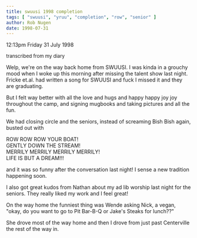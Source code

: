 ```yaml
---
title: swuusi 1998 completion
tags: [ "swuusi", "yruu", "completion", "row", "senior" ]
author: Rob Nugen
date: 1998-07-31
---
```


<title>SWUUSI</title>

<p class=date>12:13pm Friday 31 July 1998</p>
<font size=-1>transcribed from my diary</font>

<p>Welp, we're on the way back home from SWUUSI. I was kinda in a grouchy mood when I woke up this morning after missing the talent show last night. Fricke et.al. had written a song for SWUUSI and fuck I missed it and they are graduating. 

<p>But I felt way better with all the love and hugs and happy happy joy joy throughout the camp, and signing mugbooks and taking pictures and all the fun.

<p>We had closing circle and the seniors, instead of screaming Bish Bish again, busted out with

<p>ROW ROW ROW YOUR BOAT!
<br>GENTLY DOWN THE STREAM!
<br>MERRILY MERRILY MERRILY MERRILY!
<br>LIFE IS BUT A DREAM!!!

<p>and it was so funny after the conversation last night!
I sense a new tradition happening soon.

<p>I also got great kudos from Nathan about my ad lib worship last night for the seniors. They really liked my work and I feel great!

<p>On the way home the funniest thing was Wende asking Nick, a vegan, "okay, do you want to go to Pit Bar-B-Q or Jake's Steaks for lunch??"

<p>She drove most of the way home and then I drove from just past Centerville the rest of the way in.
</p>
